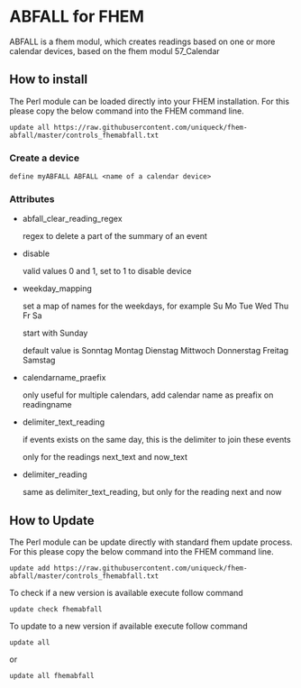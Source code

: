 # ABFALL for FHEM
ABFALL is a fhem modul, which creates readings based on one or more calendar devices, based on the fhem modul 57_Calendar

## How to install
The Perl module can be loaded directly into your FHEM installation. For this please copy the below command into the FHEM command line.

	update all https://raw.githubusercontent.com/uniqueck/fhem-abfall/master/controls_fhemabfall.txt
	
### Create a device
	
	define myABFALL ABFALL <name of a calendar device>
	
### Attributes #
	
- abfall\_clear\_reading_regex

	regex to delete a part of the summary of an event 
- disable	
	
	valid values 0 and 1, set to 1 to disable device
 - weekday_mapping

	set a map of names for the weekdays, for example Su Mo Tue Wed Thu Fr Sa
 
	start with Sunday
 
	default value is Sonntag Montag Dienstag Mittwoch Donnerstag Freitag Samstag
- calendarname_praefix

	only useful for multiple calendars, add calendar name as preafix on readingname
- delimiter\_text_reading
	
	if events exists on the same day, this is the delimiter to join these events
 	
	only for the readings next_text and now_text 
- delimiter_reading
	
	same as delimiter_text_reading, but only for the reading next and now 

## How to Update
The Perl module can be update directly with standard fhem update process. For this please copy the below command into the FHEM command line.

	update add https://raw.githubusercontent.com/uniqueck/fhem-abfall/master/controls_fhemabfall.txt

To check if a new version is available execute follow command

	update check fhemabfall

To update to a new version if available execute follow command

	update all

or

	update all fhemabfall